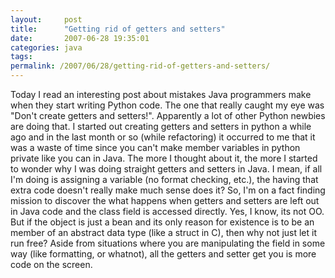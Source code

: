 ```yaml
---
layout:     post
title:      "Getting rid of getters and setters"
date:       2007-06-28 19:35:01
categories: java
tags:  
permalink: /2007/06/28/getting-rid-of-getters-and-setters/
---
```

Today I read an interesting post about mistakes Java programmers make when they start writing Python code. The one that really caught my eye was "Don't create getters and setters!". Apparently a lot of other Python newbies are doing that. I started out creating getters and setters in python a while ago and in the last month or so (while refactoring) it occurred to me that it was a waste of time since you can't make member variables in python private like you can in Java. The more I thought about it, the more I started to wonder why I was doing straight getters and setters in Java. I mean, if all I'm doing is assigning a variable (no format checking, etc.), the having that extra code doesn't really make much sense does it? So, I'm on a fact finding mission to discover the what happens when getters and setters are left out in Java code and the class field is accessed directly. Yes, I know, its not OO. But if the object is just a bean and its only reason for existence is to be an member of an abstract data type (like a struct in C), then why not just let it run free? Aside from situations where you are manipulating the field in some way (like formatting, or whatnot), all the getters and setter get you is more code on the screen.
